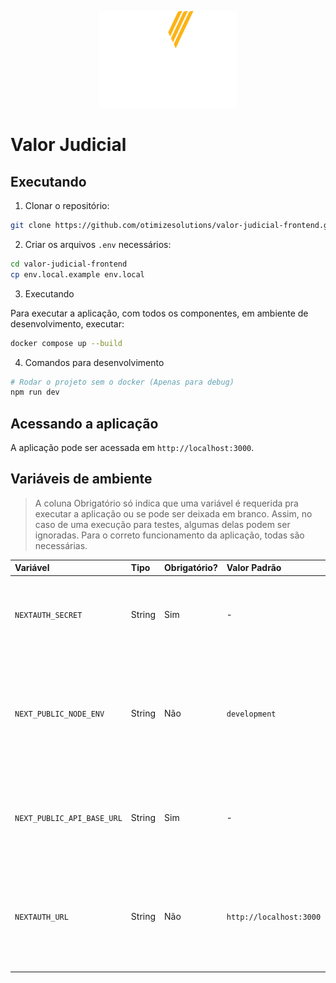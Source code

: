 <p align="center">
    <img src="./public/logo.png" alt="Valor Judicial" />
</p>

# Valor Judicial

## Executando

1. Clonar o repositório:

```bash
git clone https://github.com/otimizesolutions/valor-judicial-frontend.git
```

2. Criar os arquivos `.env` necessários:

```bash
cd valor-judicial-frontend
cp env.local.example env.local
```

3. Executando

Para executar a aplicação, com todos os componentes, em ambiente de desenvolvimento, executar:

```bash
docker compose up --build
```


4. Comandos para desenvolvimento

```bash
# Rodar o projeto sem o docker (Apenas para debug)
npm run dev
```

## Acessando a aplicação

A aplicação pode ser acessada em `http://localhost:3000`.

## Variáveis de ambiente

> A coluna Obrigatório só indica que uma variável é requerida pra executar a aplicação ou se pode ser deixada em branco. Assim, no caso de uma execução para testes, algumas delas podem ser ignoradas. Para o correto funcionamento da aplicação, todas são necessárias.


| Variável | Tipo | Obrigatório? | Valor Padrão | Descrição |
| :--- | :--- | :--- | :--- | :--- |
| `NEXTAUTH_SECRET` | String | Sim | - | Chave secreta usada pelo NextAuth para criptografar sessões e tokens JWT. **É crucial para a segurança**. |
| `NEXT_PUBLIC_NODE_ENV` | String | Não | `development` | Define o ambiente em que a aplicação está rodando (por exemplo, `development`, `production`). Variáveis com `NEXT_PUBLIC_` são visíveis no navegador. |
| `NEXT_PUBLIC_API_BASE_URL` | String | Sim | - | O URL da sua API de backend. Como tem o prefixo `NEXT_PUBLIC_`, ela é acessível tanto no servidor quanto no cliente. |
| `NEXTAUTH_URL` | String | Não | `http://localhost:3000` | O URL principal da sua aplicação. É usado pelo NextAuth para redirecionamentos e callbacks. Em ambientes como Vercel, costuma ser preenchido automaticamente. |

